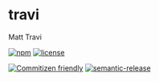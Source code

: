 # travi

Matt Travi

[![npm](https://img.shields.io/npm/v/@travi/npm-travi.svg?maxAge=2592000)](https://www.npmjs.com/package/@travi/npm-travi)
[![license](https://img.shields.io/github/license/travi/npm-travi.svg)](LICENSE)

[![Commitizen friendly](https://img.shields.io/badge/commitizen-friendly-brightgreen.svg)](http://commitizen.github.io/cz-cli/)
[![semantic-release](https://img.shields.io/badge/%20%20%F0%9F%93%A6%F0%9F%9A%80-semantic--release-e10079.svg)](https://github.com/semantic-release/semantic-release)
